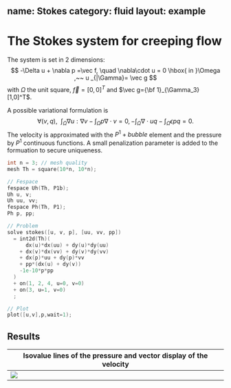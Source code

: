 name: Stokes
category: fluid
layout: example
---

# The Stokes system for creeping flow
The system is set in 2 dimensions:
$$
-\Delta u + \nabla p =\vec f, \quad 
 \nabla\cdot u = 0   \hbox{ in }\Omega ,~~
 u _{|\Gamma}= \vec g
 $$
with $\Omega$ the  unit square, $\vec f=[0,0]^T$ and $\vec g={\bf 1}_{\Gamma_3}[1,0]^T$. 

A possible variational formulation is
$$∀(v,q),~~∫_Ω ∇u:∇v−∫_Ωp\nabla\cdot v=0,
−∫_Ω\nabla\cdot u q−∫_Ωϵpq=0.
$$
The velocity is approximated with the $P^1+bubble$ element and the pressure by $P^1$ continuous functions.
A small penalization parameter is added to the formuation to secure uniqueness.
~~~c++
int n = 3; // mesh quality
mesh Th = square(10*n, 10*n);

// Fespace
fespace Uh(Th, P1b);
Uh u, v;
Uh uu, vv;
fespace Ph(Th, P1);
Ph p, pp;

// Problem
solve stokes([u, v, p], [uu, vv, pp])
  = int2d(Th)(
      dx(u)*dx(uu) + dy(u)*dy(uu)
    + dx(v)*dx(vv) + dy(v)*dy(vv)
    + dx(p)*uu + dy(p)*vv
    + pp*(dx(u) + dy(v))
    -1e-10*p*pp
  )
  + on(1, 2, 4, u=0, v=0)
  + on(3, u=1, v=0)
  ;

// Plot
plot([u,v],p,wait=1);
~~~
## Results

| Isovalue lines of the pressure and vector display of the velocity |
| --------------                                                    |
| ![][_solution]                                                    |

[_solution]: https://raw.githubusercontent.com/phtournier/ffmdtest/refs/heads/main/md/figures/stokes/solution.png